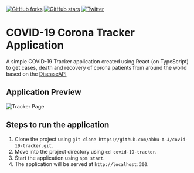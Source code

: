  [![GitHub forks](https://img.shields.io/github/forks/abhu-A-J/covid-19-tracker)](https://github.com/abhu-A-J/covid-19-tracker/network) [![GitHub stars](https://img.shields.io/github/stars/abhu-A-J/covid-19-tracker)](https://github.com/abhu-A-J/covid-19-tracker/stargazers) [![Twitter](https://img.shields.io/twitter/url?style=social&url=https%3A%2F%2Fgithub.com%2Fabhu-A-J%2Fcovid-19-tracker)](https://twitter.com/intent/tweet?text=Wow:&url=https%3A%2F%2Fgithub.com%2Fabhu-A-J%2Fcovid-19-tracker)

# COVID-19 Corona Tracker Application

A simple COVID-19 Tracker application created using React (on TypeScript) to get cases, death and recovery of corona patients from around the world based on the [DiseaseAPI](https://github.com/disease-sh/api)



## Application Preview

![Tracker Page](https://user-images.githubusercontent.com/49617450/101120296-44b62b80-3613-11eb-87b7-775d8746ea31.png)


## Steps to run the application

1. Clone the project using `git clone https://github.com/abhu-A-J/covid-19-tracker.git`.
2. Move into the project directory using `cd covid-19-tracker`.
3. Start the application using `npm start`.
4. The application will be served at `http://localhost:300`.
